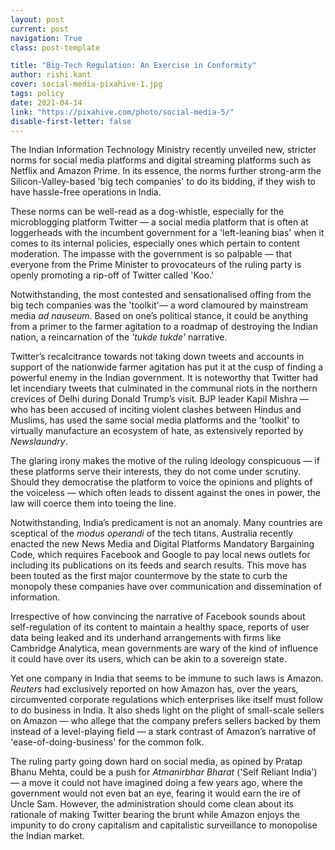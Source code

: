 ```yaml
---
layout: post
current: post
navigation: True
class: post-template

title: "Big-Tech Regulation: An Exercise in Conformity"
author: rishi.kant
cover: social-media-pixahive-1.jpg
tags: policy
date: 2021-04-14
link: "https://pixahive.com/photo/social-media-5/"
disable-first-letter: false
---
```

<p>The Indian Information Technology Ministry recently unveiled new, stricter norms for social media platforms and digital streaming platforms such as Netflix and Amazon Prime. In its essence, the norms further strong-arm the Silicon-Valley-based 'big tech companies' to do its bidding, if they wish to have hassle-free operations in India.</p><p>These norms can be well-read as a dog-whistle, especially for the microblogging platform Twitter — a social media platform that is often at loggerheads with the incumbent government for a 'left-leaning bias' when it comes to its internal policies, especially ones which pertain to content moderation. The impasse with the government is so palpable — that everyone from the Prime Minister to provocateurs of the ruling party is openly promoting a rip-off of Twitter called 'Koo.'</p><p>Notwithstanding, the most contested and sensationalised offing from the big tech companies was the 'toolkit'— a word clamoured by mainstream media<em > ad nauseum</em>. Based on one’s political stance, it could be anything from a primer to the farmer agitation to a roadmap of destroying the Indian nation, a reincarnation of the <em >'tukde tukde' </em>narrative.&nbsp;</p><p>Twitter’s recalcitrance towards not taking down tweets and accounts in support of the nationwide farmer agitation has put it at the cusp of finding a powerful enemy in the Indian government. It is noteworthy that Twitter had let incendiary tweets that culminated in the communal riots in the northern crevices of Delhi during Donald Trump’s visit. BJP leader Kapil Mishra — who has been accused of inciting violent clashes between Hindus and Muslims, has used the same social media platforms and the 'toolkit' to virtually manufacture an ecosystem of hate, as extensively reported by <em >Newslaundry</em>.</p><p>The glaring irony makes the motive of the ruling ideology conspicuous — if these platforms serve their interests, they do not come under scrutiny. Should they democratise the platform to voice the opinions and plights of the voiceless — which often leads to dissent against the ones in power, the law will coerce them into toeing the line.</p><p>Notwithstanding, India’s predicament is not an anomaly. Many countries are sceptical of the <em >modus operandi </em>of the tech titans. Australia recently enacted the new News Media and Digital Platforms Mandatory Bargaining Code, which requires Facebook and Google to pay local news outlets for including its publications on its feeds and search results. This move has been touted as the first major countermove by the state to curb the monopoly these companies have over communication and dissemination of information.</p><p>Irrespective of how convincing the narrative of Facebook sounds about self-regulation of its content to maintain a healthy space, reports of user data being leaked and its underhand arrangements with firms like Cambridge Analytica, mean governments are wary of the kind of influence it could have over its users, which can be akin to a sovereign state.</p><p>Yet one company in India that seems to be immune to such laws is Amazon. <em >Reuters</em> had exclusively reported on how Amazon has, over the years, circumvented corporate regulations which enterprises like itself must follow to do business in India. It also sheds light on the plight of small-scale sellers on Amazon — who allege that the company prefers sellers backed by them instead of a level-playing field — a stark contrast of Amazon’s narrative of 'ease-of-doing-business' for the common folk.</p><p>The ruling party going down hard on social media, as opined by Pratap Bhanu Mehta, could be a push for <em >Atmanirbhar Bharat</em> ('Self Reliant India') — a move it could not have imagined doing a few years ago, where the government would not even bat an eye, fearing it would earn the ire of Uncle Sam. However, the administration should come clean about its rationale of making Twitter bearing the brunt while Amazon enjoys the impunity to do crony capitalism and capitalistic surveillance to monopolise the Indian market.</p><p>&nbsp;</p>